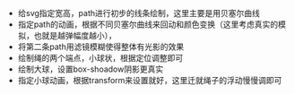 - 给svg指定宽高，path进行初步的线条绘制，这里主要是用贝塞尔曲线
- 指定path的动画，根据不同贝塞尔曲线来回动和颜色变换（这里考虑真实的模拟，也就是越弹幅度越小），
- 将第二条path用滤镜模糊使得整体有光影的效果
- 绘制绳的两个端点，小球状，根据定位调整即可
- 绘制大球，设置box-shoadow阴影更真实
- 指定小球动画，根据transform来设置就好，这里迁就绳子的浮动慢慢调即可

